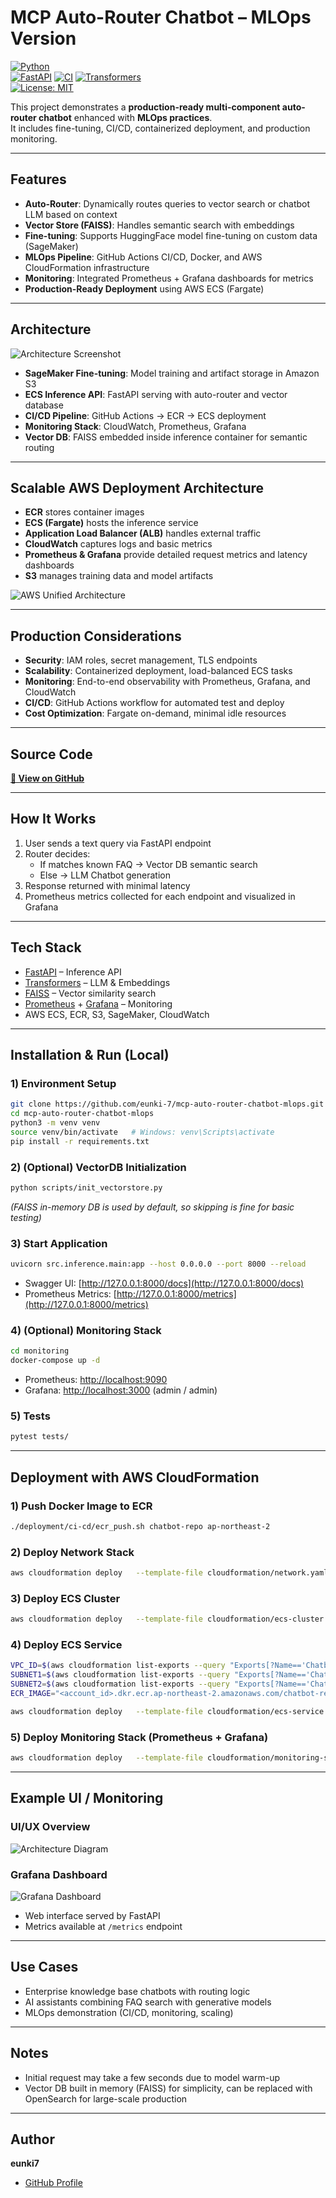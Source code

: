 # MCP Auto-Router Chatbot – MLOps Version

[![Python](https://img.shields.io/badge/Python-3.10+-blue.svg)](https://www.python.org/)  
[![FastAPI](https://img.shields.io/badge/FastAPI-0.95+-green.svg)](https://fastapi.tiangolo.com/)
[![CI](https://github.com/eunki-7/mcp-auto-router-chatbot-mlops/actions/workflows/github-actions_test.yaml/badge.svg)](https://github.com/eunki-7/mcp-auto-router-chatbot-mlops/actions)
[![Transformers](https://img.shields.io/badge/Transformers-4.x-orange.svg)](https://huggingface.co/docs/transformers/index)  
[![License: MIT](https://img.shields.io/badge/License-MIT-yellow.svg)](LICENSE)


This project demonstrates a **production-ready multi-component auto-router chatbot** enhanced with **MLOps practices**.  
It includes fine-tuning, CI/CD, containerized deployment, and production monitoring.

---

## Features
- **Auto-Router**: Dynamically routes queries to vector search or chatbot LLM based on context  
- **Vector Store (FAISS)**: Handles semantic search with embeddings  
- **Fine-tuning**: Supports HuggingFace model fine-tuning on custom data (SageMaker)  
- **MLOps Pipeline**: GitHub Actions CI/CD, Docker, and AWS CloudFormation infrastructure  
- **Monitoring**: Integrated Prometheus + Grafana dashboards for metrics  
- **Production-Ready Deployment** using AWS ECS (Fargate)

---

## Architecture
![Architecture Screenshot](docs/screenshot.png)

- **SageMaker Fine-tuning**: Model training and artifact storage in Amazon S3  
- **ECS Inference API**: FastAPI serving with auto-router and vector database  
- **CI/CD Pipeline**: GitHub Actions → ECR → ECS deployment  
- **Monitoring Stack**: CloudWatch, Prometheus, Grafana  
- **Vector DB**: FAISS embedded inside inference container for semantic routing

---

## Scalable AWS Deployment Architecture
- **ECR** stores container images  
- **ECS (Fargate)** hosts the inference service  
- **Application Load Balancer (ALB)** handles external traffic  
- **CloudWatch** captures logs and basic metrics  
- **Prometheus & Grafana** provide detailed request metrics and latency dashboards  
- **S3** manages training data and model artifacts  

![AWS Unified Architecture](docs/aws_screenshot.png)

---

## Production Considerations
- **Security**: IAM roles, secret management, TLS endpoints  
- **Scalability**: Containerized deployment, load-balanced ECS tasks  
- **Monitoring**: End-to-end observability with Prometheus, Grafana, and CloudWatch  
- **CI/CD**: GitHub Actions workflow for automated test and deploy  
- **Cost Optimization**: Fargate on-demand, minimal idle resources

---

## Source Code
[**📂 View on GitHub**](https://github.com/eunki-7/mcp-auto-router-chatbot-mlops)

---

## How It Works
1. User sends a text query via FastAPI endpoint  
2. Router decides:  
   - If matches known FAQ → Vector DB semantic search  
   - Else → LLM Chatbot generation  
3. Response returned with minimal latency  
4. Prometheus metrics collected for each endpoint and visualized in Grafana

---

## Tech Stack
- [FastAPI](https://fastapi.tiangolo.com/) – Inference API  
- [Transformers](https://huggingface.co/docs/transformers/index) – LLM & Embeddings  
- [FAISS](https://faiss.ai/) – Vector similarity search  
- [Prometheus](https://prometheus.io/) + [Grafana](https://grafana.com/) – Monitoring  
- AWS ECS, ECR, S3, SageMaker, CloudWatch

---

## Installation & Run (Local)
### 1) Environment Setup
```bash
git clone https://github.com/eunki-7/mcp-auto-router-chatbot-mlops.git
cd mcp-auto-router-chatbot-mlops
python3 -m venv venv
source venv/bin/activate   # Windows: venv\Scripts\activate
pip install -r requirements.txt
```

### 2) (Optional) VectorDB Initialization
```bash
python scripts/init_vectorstore.py
```
*(FAISS in-memory DB is used by default, so skipping is fine for basic testing)*

### 3) Start Application
```bash
uvicorn src.inference.main:app --host 0.0.0.0 --port 8000 --reload
```
- Swagger UI: [http://127.0.0.1:8000/docs](http://127.0.0.1:8000/docs)  
- Prometheus Metrics: [http://127.0.0.1:8000/metrics](http://127.0.0.1:8000/metrics)

### 4) (Optional) Monitoring Stack
```bash
cd monitoring
docker-compose up -d
```
- Prometheus: [http://localhost:9090](http://localhost:9090)  
- Grafana: [http://localhost:3000](http://localhost:3000) (admin / admin)

### 5) Tests
```bash
pytest tests/
```

---

## Deployment with AWS CloudFormation
### 1) Push Docker Image to ECR
```bash
./deployment/ci-cd/ecr_push.sh chatbot-repo ap-northeast-2
```
### 2) Deploy Network Stack
```bash
aws cloudformation deploy   --template-file cloudformation/network.yaml   --stack-name chatbot-network   --capabilities CAPABILITY_NAMED_IAM
```
### 3) Deploy ECS Cluster
```bash
aws cloudformation deploy   --template-file cloudformation/ecs-cluster.yaml   --stack-name chatbot-cluster   --capabilities CAPABILITY_NAMED_IAM
```
### 4) Deploy ECS Service
```bash
VPC_ID=$(aws cloudformation list-exports --query "Exports[?Name=='Chatbot-VPC'].Value" --output text)
SUBNET1=$(aws cloudformation list-exports --query "Exports[?Name=='Chatbot-Subnet1'].Value" --output text)
SUBNET2=$(aws cloudformation list-exports --query "Exports[?Name=='Chatbot-Subnet2'].Value" --output text)
ECR_IMAGE="<account_id>.dkr.ecr.ap-northeast-2.amazonaws.com/chatbot-repo:latest"

aws cloudformation deploy   --template-file cloudformation/ecs-service.yaml   --stack-name chatbot-service   --capabilities CAPABILITY_NAMED_IAM   --parameter-overrides     VPCId=$VPC_ID     PublicSubnet1Id=$SUBNET1     PublicSubnet2Id=$SUBNET2     ECRImage=$ECR_IMAGE
```
### 5) Deploy Monitoring Stack (Prometheus + Grafana)
```bash
aws cloudformation deploy   --template-file cloudformation/monitoring-stack.yaml   --stack-name chatbot-monitoring   --capabilities CAPABILITY_NAMED_IAM   --parameter-overrides     VPCId=$VPC_ID     PublicSubnet1Id=$SUBNET1     PublicSubnet2Id=$SUBNET2
```

---

## Example UI / Monitoring
### UI/UX Overview
![Architecture Diagram](docs/chatbot_ui.png)

### Grafana Dashboard
![Grafana Dashboard](docs/grafana_dashboard.png)

- Web interface served by FastAPI  
- Metrics available at `/metrics` endpoint

---

## Use Cases
- Enterprise knowledge base chatbots with routing logic  
- AI assistants combining FAQ search with generative models  
- MLOps demonstration (CI/CD, monitoring, scaling)

---

## Notes
- Initial request may take a few seconds due to model warm-up  
- Vector DB built in memory (FAISS) for simplicity, can be replaced with OpenSearch for large-scale production

---

## Author
**eunki7**  
- [GitHub Profile](https://github.com/eunki-7)

